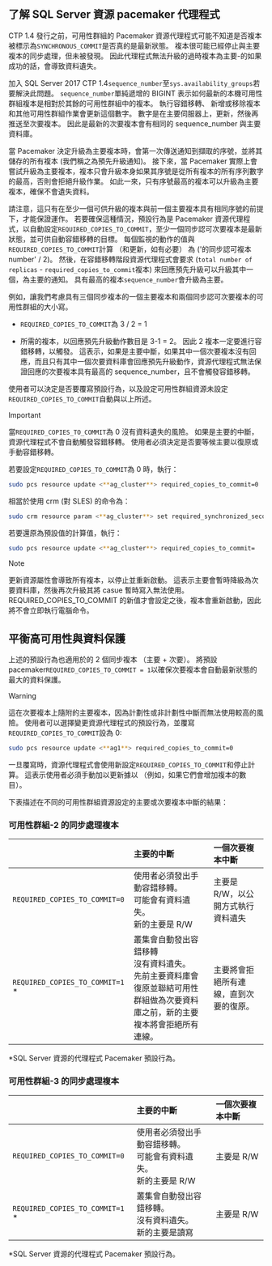 ## <a name="pacemakerNotify"></a>了解 SQL Server 資源 pacemaker 代理程式

CTP 1.4 發行之前，可用性群組的 Pacemaker 資源代理程式可能不知道是否複本被標示為`SYNCHRONOUS_COMMIT`是否真的是最新狀態。 複本很可能已經停止與主要複本的同步處理，但未被發現。 因此代理程式無法升級的過時複本為主要-的如果成功的話，會導致資料遺失。 

加入 SQL Server 2017 CTP 1.4`sequence_number`至`sys.availability_groups`若要解決此問題。 `sequence_number`單純遞增的 BIGINT 表示如何最新的本機可用性群組複本是相對於其餘的可用性群組中的複本。 執行容錯移轉、 新增或移除複本和其他可用性群組作業會更新這個數字。 數字是在主要伺服器上，更新，然後再推送至次要複本。 因此是最新的次要複本會有相同的 sequence_number 與主要資料庫。 

當 Pacemaker 決定升級為主要複本時，會第一次傳送通知到擷取的序號，並將其儲存的所有複本 (我們稱之為預先升級通知)。 接下來，當 Pacemaker 實際上會嘗試升級為主要複本，複本只會升級本身如果其序號是從所有複本的所有序列數字的最高，否則會拒絕升級作業。 如此一來，只有序號最高的複本可以升級為主要複本，確保不會遺失資料。 

請注意，這只有在至少一個可供升級的複本與前一個主要複本具有相同序號的前提下，才能保證運作。 若要確保這種情況，預設行為是 Pacemaker 資源代理程式，以自動設定`REQUIRED_COPIES_TO_COMMIT`，至少一個同步認可次要複本是最新狀態，並可供自動容錯移轉的目標。 每個監視的動作的值與`REQUIRED_COPIES_TO_COMMIT`計算 （和更新，如有必要） 為 ('的同步認可複本 number' / 2)。 然後，在容錯移轉階段資源代理程式會要求 (`total number of replicas`  -  `required_copies_to_commit`複本) 來回應預先升級可以升級其中一個，為主要的通知。 具有最高的複本`sequence_number`會升級為主要。 

例如，讓我們考慮具有三個同步複本的一個主要複本和兩個同步認可次要複本的可用性群組的大小寫。

- `REQUIRED_COPIES_TO_COMMIT`為 3 / 2 = 1

- 所需的複本，以回應預先升級動作數目是 3-1 = 2。 因此 2 複本一定要進行容錯移轉，以觸發。 這表示，如果是主要中斷，如果其中一個次要複本沒有回應，而且只有其中一個次要資料庫會回應預先升級動作，資源代理程式無法保證回應的次要複本具有最高的 sequence_number，且不會觸發容錯移轉。

使用者可以決定是否要覆寫預設行為，以及設定可用性群組資源未設定`REQUIRED_COPIES_TO_COMMIT`自動與以上所述。

>[!IMPORTANT]
>當`REQUIRED_COPIES_TO_COMMIT`為 0 沒有資料遺失的風險。 如果是主要的中斷，資源代理程式不會自動觸發容錯移轉。 使用者必須決定是否要等候主要以復原或手動容錯移轉。

若要設定`REQUIRED_COPIES_TO_COMMIT`為 0 時，執行：

```bash
sudo pcs resource update <**ag_cluster**> required_copies_to_commit=0
```

相當於使用 crm (對 SLES) 的命令為：

```bash
sudo crm resource param <**ag_cluster**> set required_synchronized_secondaries_to_commit 0
```

若要還原為預設值的計算值，執行：

```bash
sudo pcs resource update <**ag_cluster**> required_copies_to_commit=
```

>[!NOTE]
>更新資源屬性會導致所有複本，以停止並重新啟動。 這表示主要會暫時降級為次要資料庫，然後再次升級其將 casue 暫時寫入無法使用。 REQUIRED_COPIES_TO_COMMIT 的新值才會設定之後，複本會重新啟動，因此將不會立即執行電腦命令。

## <a name="balancing-high-availability-and-data-protection"></a>平衡高可用性與資料保護 

上述的預設行為也適用於的 2 個同步複本 （主要 + 次要）。 將預設 pacemaker`REQUIRED_COPIES_TO_COMMIT = 1`以確保次要複本會自動最新狀態的最大的資料保護。  

>[!WARNING]
>這在次要複本上隨附的主要複本，因為計劃性或非計劃性中斷而無法使用較高的風險。 使用者可以選擇變更資源代理程式的預設行為，並覆寫`REQUIRED_COPIES_TO_COMMIT`設為 0:

```bash
sudo pcs resource update <**ag1**> required_copies_to_commit=0
```

一旦覆寫時，資源代理程式會使用新設定`REQUIRED_COPIES_TO_COMMIT`和停止計算。 這表示使用者必須手動加以更新據以 （例如，如果它們會增加複本的數目）。

下表描述在不同的可用性群組資源設定的主要或次要複本中斷的結果：

### <a name="availability-group---2-sync-replicas"></a>可用性群組-2 的同步處理複本

| |主要的中斷 |一個次要複本中斷
|:---|:--- |:--- |
|`REQUIRED_COPIES_TO_COMMIT=0`|使用者必須發出手動容錯移轉。 <br>可能會有資料遺失。<br> 新的主要是 R/W |主要是 R/W，以公開方式執行資料遺失
|`REQUIRED_COPIES_TO_COMMIT=1` * |叢集會自動發出容錯移轉 <br>沒有資料遺失。 <br> 先前主要資料庫會復原並聯結可用性群組做為次要資料庫之前，新的主要複本將會拒絕所有連線。 |主要將會拒絕所有連線，直到次要的復原。

\*SQL Server 資源的代理程式 Pacemaker 預設行為。

### <a name="availability-group---3-sync-replicas"></a>可用性群組-3 的同步處理複本

| |主要的中斷 |一個次要複本中斷
|:---|:--- |:--- |
|`REQUIRED_COPIES_TO_COMMIT=0`|使用者必須發出手動容錯移轉。 <br>可能會有資料遺失。 <br>新的主要是 R/W |主要是 R/W
|`REQUIRED_COPIES_TO_COMMIT=1` * |叢集會自動發出容錯移轉。 <br>沒有資料遺失。 <br>新的主要是讀寫 |主要是 R/W 

\*SQL Server 資源的代理程式 Pacemaker 預設行為。